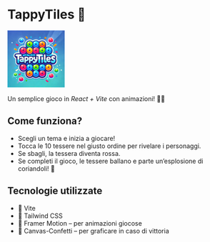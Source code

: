 # TappyTiles 🎉

<img alt="tappy-tiles-logo.jpg" width="128" height="128" src="public/tappy-tiles-logo.png" />

Un semplice gioco in *React + Vite* con animazioni! 🎨✨

## Come funziona?
- Scegli un tema e inizia a giocare!
- Tocca le 10 tessere nel giusto ordine per rivelare i personaggi.
- Se sbagli, la tessera diventa rossa.
- Se completi il gioco, le tessere ballano e parte un’esplosione di coriandoli! 🎊

## Tecnologie utilizzate
- 🚀 Vite
- 🎨 Tailwind CSS
- 🕺 Framer Motion – per animazioni giocose
- 🎊 Canvas-Confetti – per graficare in caso di vittoria